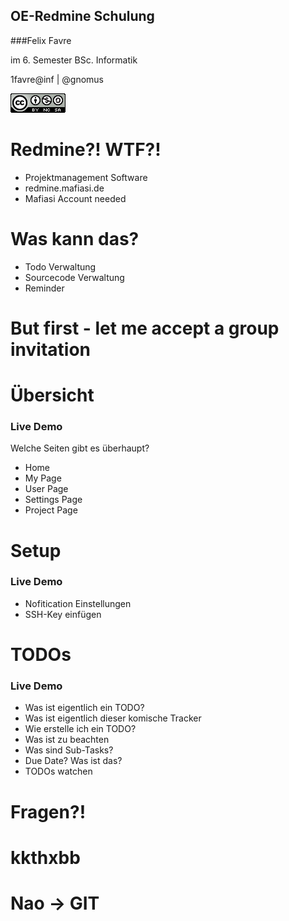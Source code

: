 ## OE-Redmine Schulung



###Felix Favre

im 6. Semester BSc. Informatik

1favre@inf | @gnomus

![ccbysa](img/cc-by-nc-sa.png)



# Redmine?! WTF?!
* Projektmanagement Software
* redmine.mafiasi.de
* Mafiasi Account needed



# Was kann das?
* Todo Verwaltung
* Sourcecode Verwaltung
* Reminder



# But first - let me accept a group invitation



# Übersicht
### Live Demo
Welche Seiten gibt es überhaupt?

* Home
* My Page
* User Page
* Settings Page
* Project Page



# Setup
### Live Demo
* Nofitication Einstellungen
* SSH-Key einfügen



# TODOs
### Live Demo
* Was ist eigentlich ein TODO?
* Was ist eigentlich dieser komische Tracker
* Wie erstelle ich ein TODO?
 * Was ist zu beachten
 * Was sind Sub-Tasks?
* Due Date? Was ist das?
* TODOs watchen



# Fragen?!



# kkthxbb



# Nao -> GIT